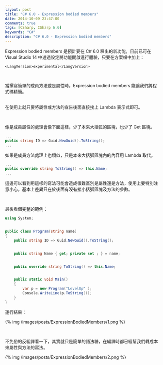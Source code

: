 ```yaml
---
layout: post
title: "C# 6.0 - Expression bodied members"
date: 2014-10-09 23:47:00
comments: true
tags: [CSharp, CSharp 6.0]
keywords: "C#"
description: "C# 6.0 - Expression bodied members"
---
```


Expression bodied members 是預計要在 C# 6.0 釋出的新功能，目前已可在 Visual Studio 14 中透過設定將功能開啟進行體驗，只要在方案檔中加上：

<!-- More -->

    <LangVersion>experimental</LangVersion>

<br/>

當撰寫簡單的成員方法或是屬性時，Expression bodied members 能讓我們將程式碼精簡。  
<br/>


在使用上就只要將屬性或方法的宣告後面直接接上 Lambda 表示式即可。  

<br/>


像是成員屬性的處理會像下面這樣，少了本來大括弧的區塊，也少了 Get 區塊。    

```c#
...
public string ID => Guid.NewGuid().ToString();
...
```


如果是成員方法處理上也類似，只是本來大括弧區塊內的內容用 Lambda 取代。  

```c#
...
public override string ToString() => this.Name;
...
```


這邊可以看到用這樣的寫法可能會造成很難區別是屬性還是方法，使用上要特別注意小心，基本上差異只在於後面有沒有接小括弧區塊及方法的參數。  

<br/>


最後看個完整的範例：  

```c#
using System;


public class Program(string name)
{
    public string ID => Guid.NewGuid().ToString();


    public string Name { get; private set ; } = name;


    public override string ToString() => this.Name;


    public static void Main()
    {
        var p = new Program("LevelUp" );
        Console.WriteLine(p.ToString());
    }
}
```


運行結果：  

{% img /images/posts/ExpressionBodiedMembers/1.png %}

<br/>


不免俗的反組譯看一下，其實就只是簡單的語法糖，在編譯時都已經幫我們轉成本來屬性與方法的寫法。  

{% img /images/posts/ExpressionBodiedMembers/2.png %}

